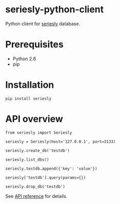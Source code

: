 seriesly-python-client
======================

Python client for [seriesly](https://github.com/dustin/seriesly) database.

Prerequisites
=============

* Python 2.6
* pip

Installation
============

    pip install seriesly

API overview
============

    from seriesly import Seriesly

    seriesly = Seriesly(host='127.0.0.1', port=3133)

    seriesly.create_db('testdb')

    seriesly.list_dbs()

    seriesly.testdb.append({'key': 'value'})

    seriesly['testdb'].query(params={})

    seriesly.drop_db('testdb')

See [API reference](http://seriesly.readthedocs.org/en/latest/api.html) for details.
